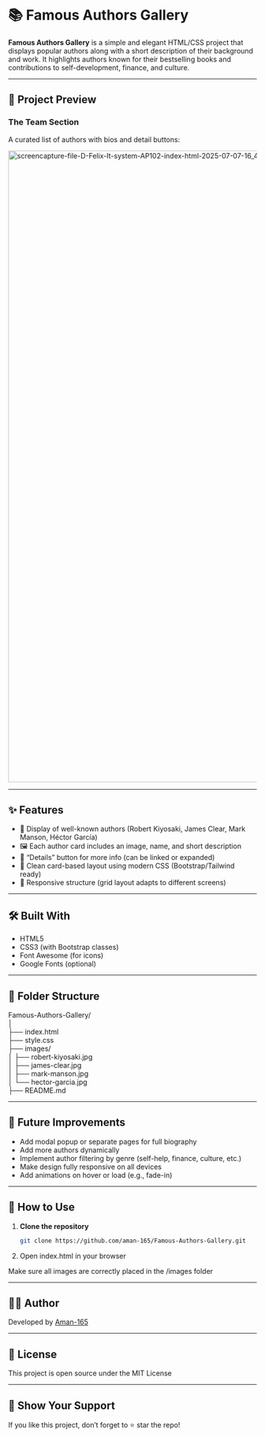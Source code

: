 # 📚 Famous Authors Gallery

**Famous Authors Gallery** is a simple and elegant HTML/CSS project that displays popular authors along with a short description of their background and work. It highlights authors known for their bestselling books and contributions to self-development, finance, and culture.

---

## 📸 Project Preview

### The Team Section  
A curated list of authors with bios and detail buttons:

<img width="1920" height="1282" alt="screencapture-file-D-Felix-It-system-AP102-index-html-2025-07-07-16_42_18" src="https://github.com/user-attachments/assets/fc77a398-4e74-4754-8fab-21c66930519d" />

---

## ✨ Features

- 📖 Display of well-known authors (Robert Kiyosaki, James Clear, Mark Manson, Héctor García)
- 🖼️ Each author card includes an image, name, and short description
- 🔘 “Details” button for more info (can be linked or expanded)
- 🎨 Clean card-based layout using modern CSS (Bootstrap/Tailwind ready)
- 📱 Responsive structure (grid layout adapts to different screens)

---

## 🛠️ Built With

- HTML5  
- CSS3 (with Bootstrap classes)  
- Font Awesome (for icons)  
- Google Fonts (optional)

---

## 📁 Folder Structure
Famous-Authors-Gallery/<br>
│<br>
├── index.html<br>
├── style.css<br>
├── images/<br>
│ ├── robert-kiyosaki.jpg<br>
│ ├── james-clear.jpg<br>
│ ├── mark-manson.jpg<br>
│ └── hector-garcia.jpg<br>
├── README.md


---

## 🔮 Future Improvements

- Add modal popup or separate pages for full biography
- Add more authors dynamically
- Implement author filtering by genre (self-help, finance, culture, etc.)
- Make design fully responsive on all devices
- Add animations on hover or load (e.g., fade-in)

---

## 🚀 How to Use

1. **Clone the repository**
   ```bash
   git clone https://github.com/aman-165/Famous-Authors-Gallery.git


2. Open index.html in your browser

Make sure all images are correctly placed in the /images folder

---

## 👨‍💻 Author

Developed by [Aman-165](https://github.com/aman-165)


---

## 📝 License
This project is open source under the MIT License

---

## 🌟 Show Your Support
If you like this project, don’t forget to ⭐ star the repo!






  





